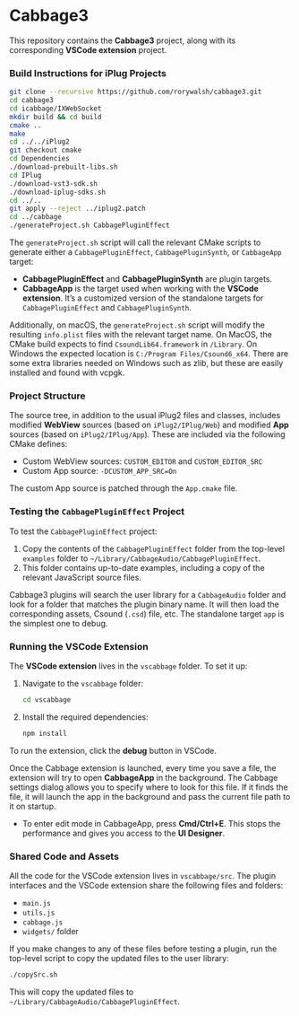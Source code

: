 # Cabbage3

This repository contains the **Cabbage3** project, along with its corresponding **VSCode extension** project.

### Build Instructions for iPlug Projects

```bash
git clone --recursive https://github.com/rorywalsh/cabbage3.git
cd cabbage3
cd icabbage/IXWebSocket
mkdir build && cd build
cmake ..
make
cd ../../iPlug2
git checkout cmake
cd Dependencies
./download-prebuilt-libs.sh
cd IPlug
./download-vst3-sdk.sh
./download-iplug-sdks.sh
cd ../..
git apply --reject ../iplug2.patch
cd ../cabbage
./generateProject.sh CabbagePluginEffect
```

The `generateProject.sh` script will call the relevant CMake scripts to generate either a `CabbagePluginEffect`, `CabbagePluginSynth`, or `CabbageApp` target:

- **CabbagePluginEffect** and **CabbagePluginSynth** are plugin targets.
- **CabbageApp** is the target used when working with the **VSCode extension**. It’s a customized version of the standalone targets for `CabbagePluginEffect` and `CabbagePluginSynth`.

Additionally, on macOS, the `generateProject.sh` script will modify the resulting `info.plist` files with the relevant target name. On MacOS, the CMake build expects to find `CsoundLib64.framework` in `/Library`. On Windows the expected location is `C:/Program Files/Csound6_x64`. There are some extra libraries needed on Windows such as zlib, but these are easily installed and found with vcpgk.

### Project Structure

The source tree, in addition to the usual iPlug2 files and classes, includes modified **WebView** sources (based on `iPlug2/IPlug/Web`) and modified **App** sources (based on `iPlug2/IPlug/App`). These are included via the following CMake defines:

- Custom WebView sources: `CUSTOM_EDITOR` and `CUSTOM_EDITOR_SRC`
- Custom App source: `-DCUSTOM_APP_SRC=On`

The custom App source is patched through the `App.cmake` file.

### Testing the `CabbagePluginEffect` Project

To test the `CabbagePluginEffect` project:

1. Copy the contents of the `CabbagePluginEffect` folder from the top-level `examples` folder to `~/Library/CabbageAudio/CabbagePluginEffect`.
2. This folder contains up-to-date examples, including a copy of the relevant JavaScript source files.

Cabbage3 plugins will search the user library for a `CabbageAudio` folder and look for a folder that matches the plugin binary name. It will then load the corresponding assets, Csound (`.csd`) file, etc. The standalone target `app` is the simplest one to debug.

### Running the VSCode Extension

The **VSCode extension** lives in the `vscabbage` folder. To set it up:

1. Navigate to the `vscabbage` folder:
    ```bash
    cd vscabbage
    ```

2. Install the required dependencies:
    ```bash
    npm install
    ```

To run the extension, click the **debug** button in VSCode.

Once the Cabbage extension is launched, every time you save a file, the extension will try to open **CabbageApp** in the background. The Cabbage settings dialog allows you to specify where to look for this file. If it finds the file, it will launch the app in the background and pass the current file path to it on startup.

- To enter edit mode in CabbageApp, press **Cmd/Ctrl+E**. This stops the performance and gives you access to the **UI Designer**.

### Shared Code and Assets

All the code for the VSCode extension lives in `vscabbage/src`. The plugin interfaces and the VSCode extension share the following files and folders:

- `main.js`
- `utils.js`
- `cabbage.js`
- `widgets/` folder

If you make changes to any of these files before testing a plugin, run the top-level script to copy the updated files to the user library:
```bash
./copySrc.sh
```
This will copy the updated files to `~/Library/CabbageAudio/CabbagePluginEffect`.

